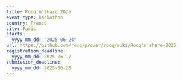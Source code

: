 ```yaml
---
title: Rocq'n'share 2025
event_type: hackathon
country: France
city: Paris
starts:
  yyyy_mm_dd: "2025-06-24"
url: https://github.com/rocq-prover/rocq/wiki/Rocq'n'share-2025
registration_deadline:
  yyyy_mm_dd: 2025-06-17
submission_deadline:
  yyyy_mm_dd: 2025-06-20
---
```

